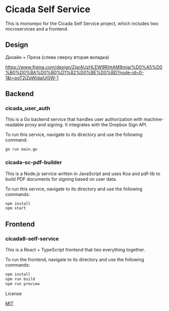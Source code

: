 # Cicada Self Service

This is monorepo for the Cicada Self Service project, which includes two microservices and a frontend.

## Design

Дизайн + Преза (слева сверху вторая вкладка)

https://www.figma.com/design/ZjgrAUzHLEW9RihtAM8mja/%D0%A5%D0%B0%D0%BA%D0%B0%D1%82%D0%BE%D0%BD?node-id=0-1&t=poT2jZpWidaiUl0W-1

## Backend

### cicada_user_auth

This is a Go backend service that handles user authorization with machine-readable proxy and signing. It integrates with the Dropbox Sign API.

To run this service, navigate to its directory and use the following command:

```bash
go run main.go
```

### cicada-sc-pdf-builder

This is a Node.js service written in JavaScript and uses Koa and pdf-lib to build PDF documents for signing based on user data.

To run this service, navigate to its directory and use the following commands:

```bash
npm install
npm start
```

## Frontend

### cicada8-self-service

This is a React + TypeScript frontend that ties everything together.

To run the frontend, navigate to its directory and use the following commands:

```bash
npm install
npm run build
npm run preview
```

License

[MIT](https://choosealicense.com/licenses/mit/)

